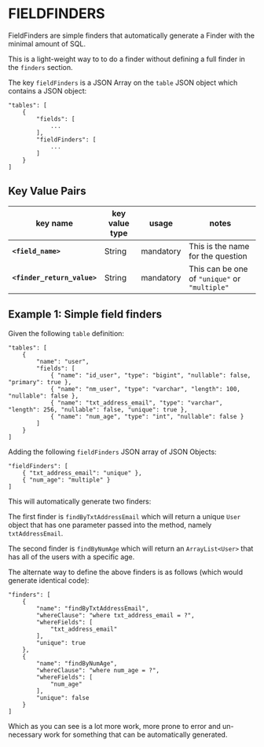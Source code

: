 # FIELDFINDERS

FieldFinders are simple finders that automatically generate a Finder with the minimal amount of SQL.

This is a light-weight way to to do a finder without defining a full finder in the `finders` section.

The key `fieldFinders` is a JSON Array on the `table` JSON object which contains a JSON object:

```
"tables": [
	{
		"fields": [
			...
		],
		"fieldFinders": [
			...
		]
	}
]
```

## Key Value Pairs

| key name | key value type | usage| notes |
|----------|----------------|------|-------|
| **`<field_name>`** | String | mandatory | This is the name for the question |
| **`<finder_return_value>`** | String | mandatory | This can be one of `"unique"` or `"multiple"` |

## Example 1: Simple field finders
Given the following `table` definition:

```
"tables": [
	{
		"name": "user",
		"fields": [
			{ "name": "id_user", "type": "bigint", "nullable": false, "primary": true },
			{ "name": "nm_user", "type": "varchar", "length": 100, "nullable": false },
			{ "name": "txt_address_email", "type": "varchar", "length": 256, "nullable": false, "unique": true },
			{ "name": "num_age", "type": "int", "nullable": false }
		]
	}
]
```

Adding the following `fieldFinders` JSON array of JSON Objects:

```
"fieldFinders": [
	{ "txt_address_email": "unique" },
	{ "num_age": "multiple" }
]
```

This will automatically generate two finders:

The first finder is `findByTxtAddressEmail` which will return a unique `User` object that has one parameter passed into the method, namely `txtAddressEmail`.

The second finder is `findByNumAge` which will return an `ArrayList<User>` that has all of the users with a specific age.

The alternate way to define the above finders is as follows (which would generate identical code):

```
"finders": [
	{
		"name": "findByTxtAddressEmail",
		"whereClause": "where txt_address_email = ?",
		"whereFields": [
			"txt_address_email"
		],
		"unique": true
	},
	{
		"name": "findByNumAge",
		"whereClause": "where num_age = ?",
		"whereFields": [
			"num_age"
		],
		"unique": false
	}
]
```

Which as you can see is a lot more work, more prone to error and un-necessary work for something that can be automatically generated.

